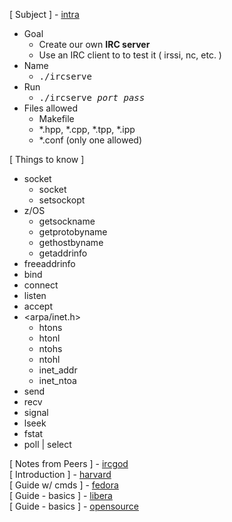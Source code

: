 [ Subject ] - [intra](https://cdn.intra.42.fr/pdf/pdf/72125/en.subject.pdf) 

- Goal 
  - Create our own **IRC server** 
  - Use an IRC client to to test it ( irssi, nc, etc. )
- Name
  - <kbd> ./ircserve </kbd>
- Run
  - <kbd> ./ircserve _port_  _pass_ </kbd>
- Files allowed
  - Makefile
  - *.hpp, *.cpp, *.tpp, *.ipp
  - *.conf (only one allowed)


[ Things to know ]
- socket
  - socket
  - setsockopt
- z/OS
  - getsockname
  - getprotobyname
  - gethostbyname
  - getaddrinfo
- freeaddrinfo
- bind
- connect
- listen
- accept
- <arpa/inet.h>
  - htons
  - htonl
  - ntohs
  - ntohl
  - inet_addr
  - inet_ntoa
- send
- recv
- signal
- lseek
- fstat
- poll | select


[ Notes from Peers ] - [ircgod](https://ircgod.com/posts)  \
[ Introduction ] - [harvard](https://cyber.harvard.edu/lawofcyberspace/irc.html)  \
[ Guide w/ cmds ] - [fedora](https://fedoramagazine.org/beginners-guide-irc)  \
[ Guide - basics ] - [libera](https://libera.chat/guides/basics)  \
[ Guide - basics ] - [opensource](https://opensource.com/life/16/6/irc-quickstart-guide)
